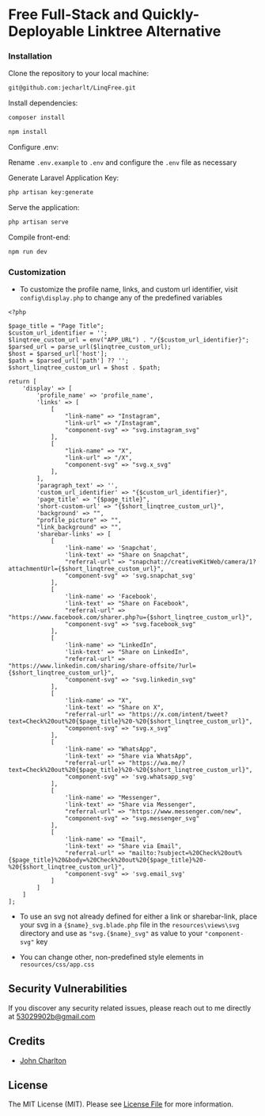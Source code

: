 # Free Full-Stack and Quickly-Deployable Linktree Alternative

### Installation

Clone the repository to your local machine:

```bash
git@github.com:jecharlt/LinqFree.git
```

Install dependencies: 

```bash
composer install
```

```bash 
npm install
```

Configure .env:

Rename `.env.example` to `.env` and configure the `.env` file as necessary

Generate Laravel Application Key:

```bash
php artisan key:generate
````

Serve the application:

```bash
php artisan serve
```

Compile front-end:
```bash
npm run dev
```

### Customization

- To customize the profile name, links, and custom url identifier, visit `config\display.php` to change any of the 
  predefined variables

```
<?php

$page_title = "Page Title";
$custom_url_identifier = '';
$linqtree_custom_url = env("APP_URL") . "/{$custom_url_identifier}";
$parsed_url = parse_url($linqtree_custom_url);
$host = $parsed_url['host'];
$path = $parsed_url['path'] ?? '';
$short_linqtree_custom_url = $host . $path;

return [
    'display' => [
        'profile_name' => 'profile_name',
        'links' => [
            [
                "link-name" => "Instagram",
                "link-url" => "/Instagram",
                "component-svg" => "svg.instagram_svg"
            ],
            [
                "link-name" => "X",
                "link-url" => "/X",
                "component-svg" => "svg.x_svg"
            ],
        ],
        'paragraph_text' => '',
        'custom_url_identifier' => "{$custom_url_identifier}",
        'page_title' => "{$page_title}",
        'short-custom-url' => "{$short_linqtree_custom_url}",
        'background' => "",
        "profile_picture" => "",
        "link_background" => "",
        'sharebar-links' => [
            [
                'link-name' => 'Snapchat',
                'link-text' => "Share on Snapchat",
                "referral-url" => "snapchat://creativeKitWeb/camera/1?attachmentUrl={$short_linqtree_custom_url}",
                "component-svg" => 'svg.snapchat_svg'
            ],
            [
                'link-name' => 'Facebook',
                'link-text' => "Share on Facebook",
                "referral-url" => "https://www.facebook.com/sharer.php?u={$short_linqtree_custom_url}",
                "component-svg" => "svg.facebook_svg"
            ],
            [
                'link-name' => "LinkedIn",
                'link-text' => "Share on LinkedIn",
                "referral-url" => "https://www.linkedin.com/sharing/share-offsite/?url={$short_linqtree_custom_url}",
                "component-svg" => "svg.linkedin_svg"
            ],
            [
                'link-name' => "X",
                'link-text' => "Share on X",
                "referral-url" => "https://x.com/intent/tweet?text=Check%20out%20{$page_title}%20-%20{$short_linqtree_custom_url}",
                "component-svg" => "svg.x_svg"
            ],
            [
                'link-name' => "WhatsApp",
                'link-text' => "Share via WhatsApp",
                "referral-url" => "https://wa.me/?text=Check%20out%20{$page_title}%20-%20{$short_linqtree_custom_url}",
                "component-svg" => 'svg.whatsapp_svg'
            ],
            [
                'link-name' => "Messenger",
                'link-text' => "Share via Messenger",
                "referral-url" => "https://www.messenger.com/new",
                "component-svg" => "svg.messenger_svg"
            ],
            [
                'link-name' => "Email",
                'link-text' => "Share via Email",
                "referral-url" => "mailto:?subject=%20Check%20out%{$page_title}%20&body=%20Check%20out%20{$page_title}%20-%20{$short_linqtree_custom_url}",
                "component-svg" => 'svg.email_svg'
            ]
        ]
    ]
];
```

- To use an svg not already defined for either a link or sharebar-link, place your svg in a `{$name}_svg.blade.php` 
  file in the `resources\views\svg` directory and use as `"svg.{$name}_svg"` as value to your `"component-svg"` key


- You can change other, non-predefined style elements in `resources/css/app.css`

## Security Vulnerabilities

If you discover any security related issues, please reach out to me directly at [53029902b@gmail.com](mailto:53029902b@gmail.com)

## Credits

- [John Charlton](https://github.com/jecharlt)


## License

The MIT License (MIT). Please see [License File](LICENSE.md) for more information. 




